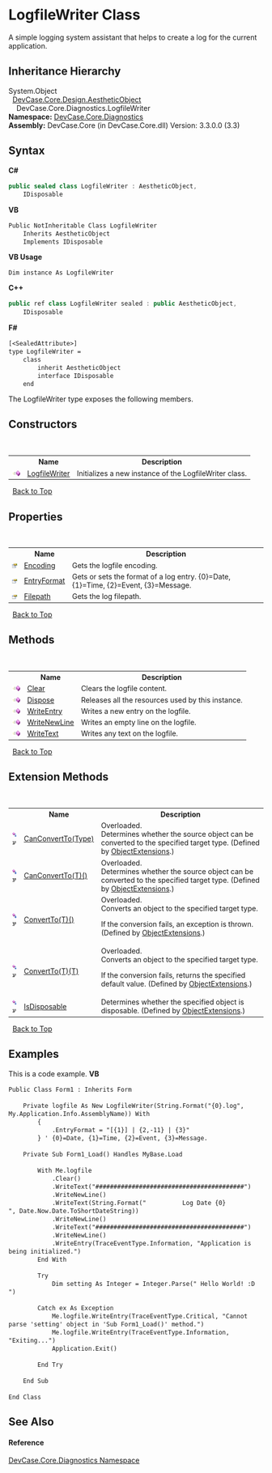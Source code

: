 # LogfileWriter Class
 

A simple logging system assistant that helps to create a log for the current application.


## Inheritance Hierarchy
System.Object<br />&nbsp;&nbsp;<a href="T_DevCase_Core_Design_AestheticObject">DevCase.Core.Design.AestheticObject</a><br />&nbsp;&nbsp;&nbsp;&nbsp;DevCase.Core.Diagnostics.LogfileWriter<br />
**Namespace:**&nbsp;<a href="N_DevCase_Core_Diagnostics">DevCase.Core.Diagnostics</a><br />**Assembly:**&nbsp;DevCase.Core (in DevCase.Core.dll) Version: 3.3.0.0 (3.3)

## Syntax

**C#**<br />
``` C#
public sealed class LogfileWriter : AestheticObject, 
	IDisposable
```

**VB**<br />
``` VB
Public NotInheritable Class LogfileWriter
	Inherits AestheticObject
	Implements IDisposable
```

**VB Usage**<br />
``` VB Usage
Dim instance As LogfileWriter
```

**C++**<br />
``` C++
public ref class LogfileWriter sealed : public AestheticObject, 
	IDisposable
```

**F#**<br />
``` F#
[<SealedAttribute>]
type LogfileWriter =  
    class
        inherit AestheticObject
        interface IDisposable
    end
```

The LogfileWriter type exposes the following members.


## Constructors
&nbsp;<table><tr><th></th><th>Name</th><th>Description</th></tr><tr><td>![Public method](media/pubmethod.gif "Public method")</td><td><a href="M_DevCase_Core_Diagnostics_LogfileWriter__ctor">LogfileWriter</a></td><td>
Initializes a new instance of the LogfileWriter class.</td></tr></table>&nbsp;
<a href="#logfilewriter-class">Back to Top</a>

## Properties
&nbsp;<table><tr><th></th><th>Name</th><th>Description</th></tr><tr><td>![Public property](media/pubproperty.gif "Public property")</td><td><a href="P_DevCase_Core_Diagnostics_LogfileWriter_Encoding">Encoding</a></td><td>
Gets the logfile encoding.</td></tr><tr><td>![Public property](media/pubproperty.gif "Public property")</td><td><a href="P_DevCase_Core_Diagnostics_LogfileWriter_EntryFormat">EntryFormat</a></td><td>
Gets or sets the format of a log entry. {0}=Date, {1}=Time, {2}=Event, {3}=Message.</td></tr><tr><td>![Public property](media/pubproperty.gif "Public property")</td><td><a href="P_DevCase_Core_Diagnostics_LogfileWriter_Filepath">Filepath</a></td><td>
Gets the log filepath.</td></tr></table>&nbsp;
<a href="#logfilewriter-class">Back to Top</a>

## Methods
&nbsp;<table><tr><th></th><th>Name</th><th>Description</th></tr><tr><td>![Public method](media/pubmethod.gif "Public method")</td><td><a href="M_DevCase_Core_Diagnostics_LogfileWriter_Clear">Clear</a></td><td>
Clears the logfile content.</td></tr><tr><td>![Public method](media/pubmethod.gif "Public method")</td><td><a href="M_DevCase_Core_Diagnostics_LogfileWriter_Dispose">Dispose</a></td><td>
Releases all the resources used by this instance.</td></tr><tr><td>![Public method](media/pubmethod.gif "Public method")</td><td><a href="M_DevCase_Core_Diagnostics_LogfileWriter_WriteEntry">WriteEntry</a></td><td>
Writes a new entry on the logfile.</td></tr><tr><td>![Public method](media/pubmethod.gif "Public method")</td><td><a href="M_DevCase_Core_Diagnostics_LogfileWriter_WriteNewLine">WriteNewLine</a></td><td>
Writes an empty line on the logfile.</td></tr><tr><td>![Public method](media/pubmethod.gif "Public method")</td><td><a href="M_DevCase_Core_Diagnostics_LogfileWriter_WriteText">WriteText</a></td><td>
Writes any text on the logfile.</td></tr></table>&nbsp;
<a href="#logfilewriter-class">Back to Top</a>

## Extension Methods
&nbsp;<table><tr><th></th><th>Name</th><th>Description</th></tr><tr><td>![Public Extension Method](media/pubextension.gif "Public Extension Method")![Code example](media/CodeExample.png "Code example")</td><td><a href="M_DevCase_Core_Extensions_Object_ObjectExtensions_CanConvertTo">CanConvertTo(Type)</a></td><td>Overloaded.  
Determines whether the source object can be converted to the specified target type.
 (Defined by <a href="T_DevCase_Core_Extensions_Object_ObjectExtensions">ObjectExtensions</a>.)</td></tr><tr><td>![Public Extension Method](media/pubextension.gif "Public Extension Method")![Code example](media/CodeExample.png "Code example")</td><td><a href="M_DevCase_Core_Extensions_Object_ObjectExtensions_CanConvertTo__1">CanConvertTo(T)()</a></td><td>Overloaded.  
Determines whether the source object can be converted to the specified target type.
 (Defined by <a href="T_DevCase_Core_Extensions_Object_ObjectExtensions">ObjectExtensions</a>.)</td></tr><tr><td>![Public Extension Method](media/pubextension.gif "Public Extension Method")![Code example](media/CodeExample.png "Code example")</td><td><a href="M_DevCase_Core_Extensions_Object_ObjectExtensions_ConvertTo__1">ConvertTo(T)()</a></td><td>Overloaded.  
Converts an object to the specified target type. 

 If the conversion fails, an exception is thrown.
 (Defined by <a href="T_DevCase_Core_Extensions_Object_ObjectExtensions">ObjectExtensions</a>.)</td></tr><tr><td>![Public Extension Method](media/pubextension.gif "Public Extension Method")![Code example](media/CodeExample.png "Code example")</td><td><a href="M_DevCase_Core_Extensions_Object_ObjectExtensions_ConvertTo__1_1">ConvertTo(T)(T)</a></td><td>Overloaded.  
Converts an object to the specified target type. 

 If the conversion fails, returns the specified default value.
 (Defined by <a href="T_DevCase_Core_Extensions_Object_ObjectExtensions">ObjectExtensions</a>.)</td></tr><tr><td>![Public Extension Method](media/pubextension.gif "Public Extension Method")![Code example](media/CodeExample.png "Code example")</td><td><a href="M_DevCase_Core_Extensions_Object_ObjectExtensions_IsDisposable">IsDisposable</a></td><td>
Determines whether the specified object is disposable.
 (Defined by <a href="T_DevCase_Core_Extensions_Object_ObjectExtensions">ObjectExtensions</a>.)</td></tr></table>&nbsp;
<a href="#logfilewriter-class">Back to Top</a>

## Examples
This is a code example. 
**VB**<br />
``` VB
Public Class Form1 : Inherits Form

    Private logfile As New LogfileWriter(String.Format("{0}.log", My.Application.Info.AssemblyName)) With
        {
            .EntryFormat = "[{1}] | {2,-11} | {3}"
        } ' {0}=Date, {1}=Time, {2}=Event, {3}=Message.

    Private Sub Form1_Load() Handles MyBase.Load

        With Me.logfile
            .Clear()
            .WriteText("#########################################")
            .WriteNewLine()
            .WriteText(String.Format("          Log Date {0}          ", Date.Now.Date.ToShortDateString))
            .WriteNewLine()
            .WriteText("#########################################")
            .WriteNewLine()
            .WriteEntry(TraceEventType.Information, "Application is being initialized.")
        End With

        Try
            Dim setting As Integer = Integer.Parse(" Hello World! :D ")

        Catch ex As Exception
            Me.logfile.WriteEntry(TraceEventType.Critical, "Cannot parse 'setting' object in 'Sub Form1_Load()' method.")
            Me.logfile.WriteEntry(TraceEventType.Information, "Exiting...")
            Application.Exit()

        End Try

    End Sub

End Class
```


## See Also


#### Reference
<a href="N_DevCase_Core_Diagnostics">DevCase.Core.Diagnostics Namespace</a><br />